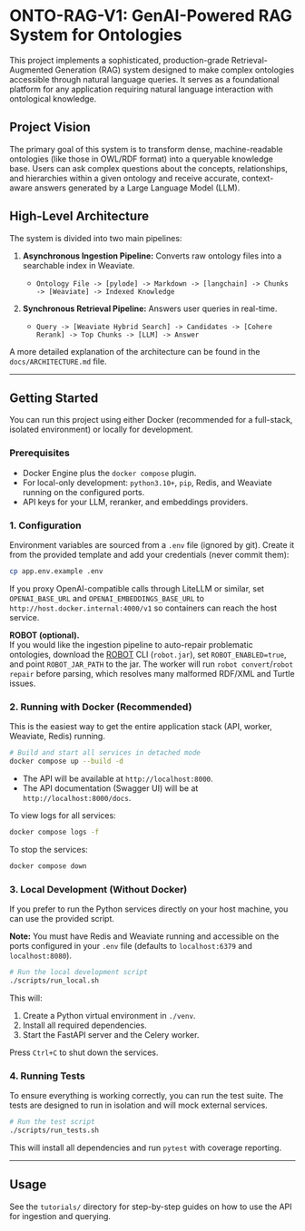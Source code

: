 # ONTO-RAG-V1: GenAI-Powered RAG System for Ontologies

This project implements a sophisticated, production-grade Retrieval-Augmented Generation (RAG) system designed to make complex ontologies accessible through natural language queries. It serves as a foundational platform for any application requiring natural language interaction with ontological knowledge.

## Project Vision

The primary goal of this system is to transform dense, machine-readable ontologies (like those in OWL/RDF format) into a queryable knowledge base. Users can ask complex questions about the concepts, relationships, and hierarchies within a given ontology and receive accurate, context-aware answers generated by a Large Language Model (LLM).

## High-Level Architecture

The system is divided into two main pipelines:

1.  **Asynchronous Ingestion Pipeline:** Converts raw ontology files into a searchable index in Weaviate.
    -   `Ontology File -> [pylode] -> Markdown -> [langchain] -> Chunks -> [Weaviate] -> Indexed Knowledge`

2.  **Synchronous Retrieval Pipeline:** Answers user queries in real-time.
    -   `Query -> [Weaviate Hybrid Search] -> Candidates -> [Cohere Rerank] -> Top Chunks -> [LLM] -> Answer`

A more detailed explanation of the architecture can be found in the `docs/ARCHITECTURE.md` file.

---

## Getting Started

You can run this project using either Docker (recommended for a full-stack, isolated environment) or locally for development.

### Prerequisites

- Docker Engine plus the `docker compose` plugin.
- For local-only development: `python3.10+`, `pip`, Redis, and Weaviate running on the configured ports.
- API keys for your LLM, reranker, and embeddings providers.

### 1. Configuration

Environment variables are sourced from a `.env` file (ignored by git). Create it from the provided template and add your credentials (never commit them):

```bash
cp app.env.example .env
```

If you proxy OpenAI-compatible calls through LiteLLM or similar, set `OPENAI_BASE_URL` and `OPENAI_EMBEDDINGS_BASE_URL` to `http://host.docker.internal:4000/v1` so containers can reach the host service.

**ROBOT (optional).**  
If you would like the ingestion pipeline to auto-repair problematic ontologies, download the [ROBOT](https://robot.obolibrary.org/) CLI (`robot.jar`), set `ROBOT_ENABLED=true`, and point `ROBOT_JAR_PATH` to the jar. The worker will run `robot convert`/`robot repair` before parsing, which resolves many malformed RDF/XML and Turtle issues.

### 2. Running with Docker (Recommended)

This is the easiest way to get the entire application stack (API, worker, Weaviate, Redis) running.

```bash
# Build and start all services in detached mode
docker compose up --build -d
```

- The API will be available at `http://localhost:8000`.
- The API documentation (Swagger UI) will be at `http://localhost:8000/docs`.

To view logs for all services:
```bash
docker compose logs -f
```

To stop the services:
```bash
docker compose down
```

### 3. Local Development (Without Docker)

If you prefer to run the Python services directly on your host machine, you can use the provided script.

**Note:** You must have Redis and Weaviate running and accessible on the ports configured in your `.env` file (defaults to `localhost:6379` and `localhost:8080`).

```bash
# Run the local development script
./scripts/run_local.sh
```

This will:
1. Create a Python virtual environment in `./venv`.
2. Install all required dependencies.
3. Start the FastAPI server and the Celery worker.

Press `Ctrl+C` to shut down the services.

### 4. Running Tests

To ensure everything is working correctly, you can run the test suite. The tests are designed to run in isolation and will mock external services.

```bash
# Run the test script
./scripts/run_tests.sh
```

This will install all dependencies and run `pytest` with coverage reporting.

---

## Usage

See the `tutorials/` directory for step-by-step guides on how to use the API for ingestion and querying.
